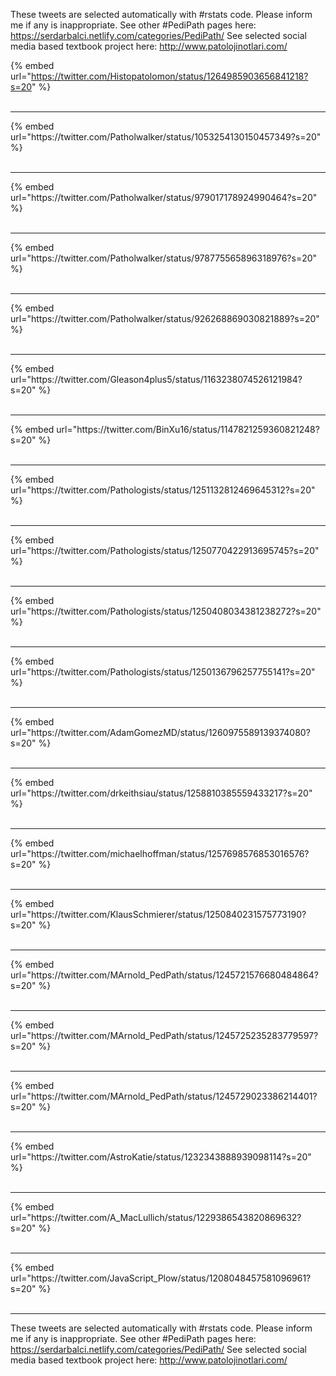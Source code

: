 

These tweets are selected automatically with #rstats code. Please inform me if any is inappropriate.
See other #PediPath pages here: https://serdarbalci.netlify.com/categories/PediPath/ 
See selected social media based textbook project here: http://www.patolojinotlari.com/

{% embed url="https://twitter.com/Histopatolomon/status/1264985903656841218?s=20" %}<br>
<br>
<hr>
{% embed url="https://twitter.com/Patholwalker/status/1053254130150457349?s=20" %}<br>
<br>
<hr>
{% embed url="https://twitter.com/Patholwalker/status/979017178924990464?s=20" %}<br>
<br>
<hr>
{% embed url="https://twitter.com/Patholwalker/status/978775565896318976?s=20" %}<br>
<br>
<hr>
{% embed url="https://twitter.com/Patholwalker/status/926268869030821889?s=20" %}<br>
<br>
<hr>
{% embed url="https://twitter.com/Gleason4plus5/status/1163238074526121984?s=20" %}<br>
<br>
<hr>
{% embed url="https://twitter.com/BinXu16/status/1147821259360821248?s=20" %}<br>
<br>
<hr>
{% embed url="https://twitter.com/Pathologists/status/1251132812469645312?s=20" %}<br>
<br>
<hr>
{% embed url="https://twitter.com/Pathologists/status/1250770422913695745?s=20" %}<br>
<br>
<hr>
{% embed url="https://twitter.com/Pathologists/status/1250408034381238272?s=20" %}<br>
<br>
<hr>
{% embed url="https://twitter.com/Pathologists/status/1250136796257755141?s=20" %}<br>
<br>
<hr>
{% embed url="https://twitter.com/AdamGomezMD/status/1260975589139374080?s=20" %}<br>
<br>
<hr>
{% embed url="https://twitter.com/drkeithsiau/status/1258810385559433217?s=20" %}<br>
<br>
<hr>
{% embed url="https://twitter.com/michaelhoffman/status/1257698576853016576?s=20" %}<br>
<br>
<hr>
{% embed url="https://twitter.com/KlausSchmierer/status/1250840231575773190?s=20" %}<br>
<br>
<hr>
{% embed url="https://twitter.com/MArnold_PedPath/status/1245721576680484864?s=20" %}<br>
<br>
<hr>
{% embed url="https://twitter.com/MArnold_PedPath/status/1245725235283779597?s=20" %}<br>
<br>
<hr>
{% embed url="https://twitter.com/MArnold_PedPath/status/1245729023386214401?s=20" %}<br>
<br>
<hr>
{% embed url="https://twitter.com/AstroKatie/status/1232343888939098114?s=20" %}<br>
<br>
<hr>
{% embed url="https://twitter.com/A_MacLullich/status/1229386543820869632?s=20" %}<br>
<br>
<hr>
{% embed url="https://twitter.com/JavaScript_Plow/status/1208048457581096961?s=20" %}<br>
<br>
<hr>


These tweets are selected automatically with #rstats code. Please inform me if any is inappropriate.
See other #PediPath pages here: https://serdarbalci.netlify.com/categories/PediPath/ 
See selected social media based textbook project here: http://www.patolojinotlari.com/
